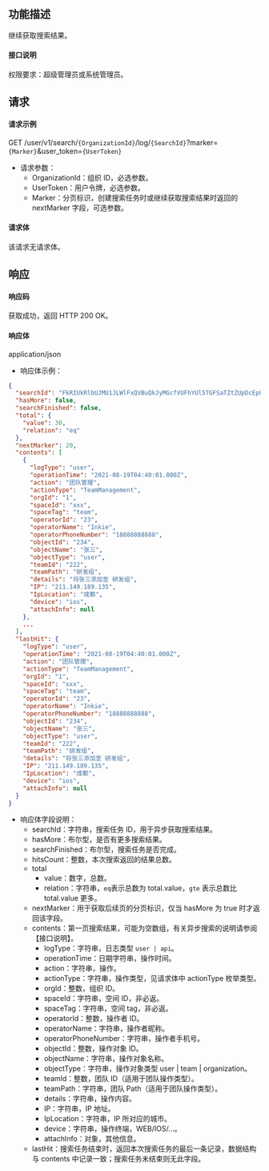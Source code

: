 ## 功能描述

继续获取搜索结果。

#### 接口说明

权限要求：超级管理员或系统管理员。

## 请求

#### 请求示例

GET /user/v1/search/`{OrganizationId}`/log/`{SearchId}`?marker=`{Marker}`&user_token=`{UserToken}`

- 请求参数：
  - OrganizationId：组织 ID，必选参数。
  - UserToken：用户令牌，必选参数。
  - Marker：分页标识，创建搜索任务时或继续获取搜索结果时返回的 nextMarker 字段，可选参数。

#### 请求体

该请求无请求体。

## 响应

#### 响应码

获取成功，返回 HTTP 200 OK。

#### 响应体

application/json

- 响应体示例：

```json
{
  "searchId": "FkRIUkRlbUJMU1JLWlFxQVBuQkJyMGcfVUFhYUl5TGFSaTZtZUpDcEpUcEtxdzoxNDYzMTMyOQ==",
  "hasMore": false,
  "searchFinished": false,
  "total": {
    "value": 30,
    "relation": "eq"
  },
  "nextMarker": 20,
  "contents": [
    {
      "logType": "user",
      "operationTime": "2021-08-19T04:40:01.000Z",
      "action": "团队管理",
      "actionType": "TeamManagement",
      "orgId": "1",
      "spaceId": "xxx",
      "spaceTag": "team",
      "operatorId": "23",
      "operatorName": "Inkie",
      "operatorPhoneNumber": "18888888888",
      "objectId": "234",
      "objectName": "张三",
      "objectType": "user",
      "teamId": "222",
      "teamPath": "研发组",
      "details": "将张三添加至 研发组",
      "IP": "211.149.189.135",
      "IpLocation": "成都",
      "device": "ios",
      "attachInfo": null
    },
    ...
  ],
  "lastHit": {
    "logType": "user",
    "operationTime": "2021-08-19T04:40:01.000Z",
    "action": "团队管理",
    "actionType": "TeamManagement",
    "orgId": "1",
    "spaceId": "xxx",
    "spaceTag": "team",
    "operatorId": "23",
    "operatorName": "Inkie",
    "operatorPhoneNumber": "18888888888",
    "objectId": "234",
    "objectName": "张三",
    "objectType": "user",
    "teamId": "222",
    "teamPath": "研发组",
    "details": "将张三添加至 研发组",
    "IP": "211.149.189.135",
    "IpLocation": "成都",
    "device": "ios",
    "attachInfo": null
  }
}
```

- 响应体字段说明：
    - searchId：字符串，搜索任务 ID，用于异步获取搜索结果。
    - hasMore：布尔型，是否有更多搜索结果。
    - searchFinished：布尔型，搜索任务是否完成。
    - hitsCount：整数，本次搜索返回的结果总数。
    - total
        - value：数字，总数。
        - relation：字符串，`eq`表示总数为 total.value，`gte` 表示总数比 total.value 更多。
    - nextMarker：用于获取后续页的分页标识，仅当 hasMore 为 true 时才返回该字段。
    - contents：第一页搜索结果，可能为空数组，有关异步搜索的说明请参阅【接口说明】。
        - logType：字符串，日志类型 `user | api`。
        - operationTime：日期字符串，操作时间。
        - action：字符串，操作。
        - actionType：字符串，操作类型，见请求体中 actionType 枚举类型。
        - orgId：整数，组织 ID。
        - spaceId：字符串，空间 ID，非必返。
        - spaceTag：字符串，空间 tag，非必返。
        - operatorId：整数，操作者 ID。
        - operatorName：字符串，操作者昵称。
        - operatorPhoneNumber：字符串，操作者手机号。
        - objectId：整数，操作对象 ID。
        - objectName：字符串，操作对象名称。
        - objectType：字符串，操作对象类型 user | team | organization。
        - teamId：整数，团队 ID（适用于团队操作类型）。
        - teamPath：字符串，团队 Path（适用于团队操作类型）。
        - details：字符串，操作内容。
        - IP：字符串，IP 地址。
        - IpLocation：字符串，IP 所对应的城市。
        - device：字符串，操作终端，WEB/IOS/...。
        - attachInfo：对象，其他信息。
    - lastHit：搜索任务结束时，返回本次搜索任务的最后一条记录，数据结构与 contents 中记录一致；搜索任务未结束则无此字段。
